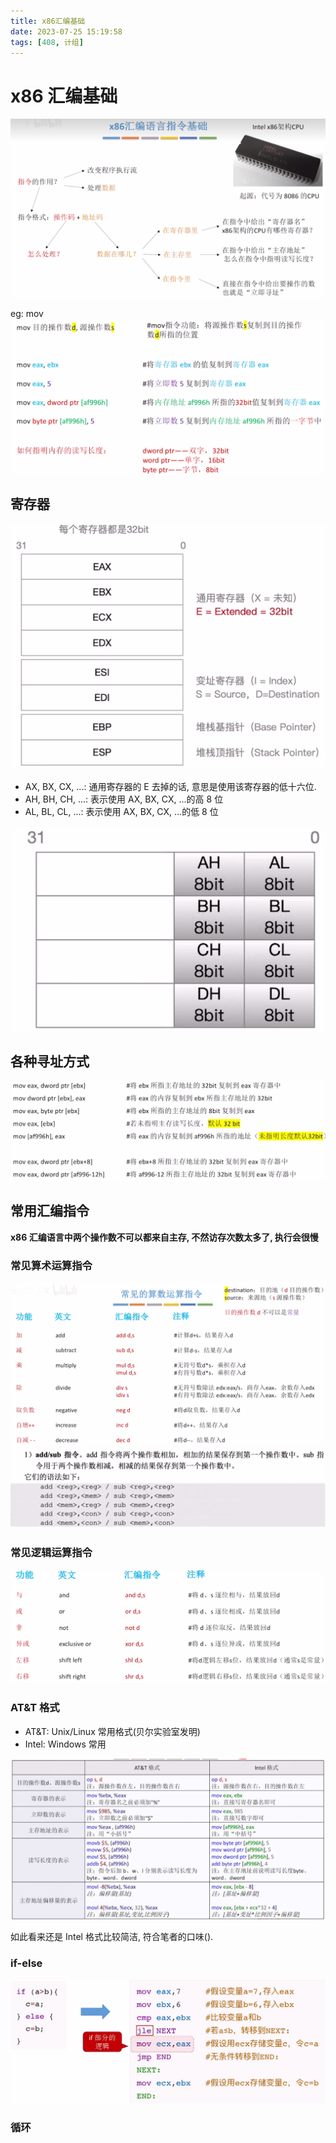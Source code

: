 ```yaml
---
title: x86汇编基础
date: 2023-07-25 15:19:58
tags: [408, 计组]
---
```


# x86 汇编基础

![](image-23.png)

eg: mov
![mov](image-24.png)

## 寄存器

![E__](image-25.png)

- AX, BX, CX, ...: 通用寄存器的 E 去掉的话, 意思是使用该寄存器的低十六位.
- AH, BH, CH, ...: 表示使用 AX, BX, CX, ...的高 8 位
- AL, BL, CL, ...: 表示使用 AX, BX, CX, ...的低 8 位

![HL](image-26.png)

## 各种寻址方式

![](image-27.png)

## 常用汇编指令

**x86 汇编语言中两个操作数不可以都来自主存, 不然访存次数太多了, 执行会很慢**

### 常见算术运算指令

![算术运算指令](image-28.png)
![add/sub](image-29.png)

### 常见逻辑运算指令

![逻辑运算指令](image-30.png)

### AT&T 格式

- AT&T: Unix/Linux 常用格式(贝尔实验室发明)
- Intel: Windows 常用

![AT&T v.s. Intel](image-31.png)

如此看来还是 Intel 格式比较简洁, 符合笔者的口味().

 ### if-else

 ![if else](image-32.png)

 ### 循环

  